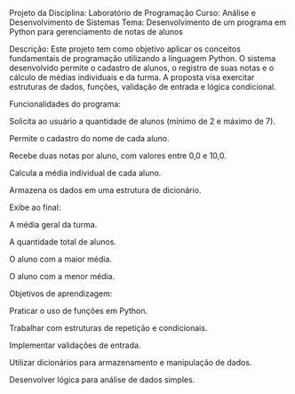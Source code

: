 Projeto da Disciplina: Laboratório de Programação
Curso: Análise e Desenvolvimento de Sistemas Tema: Desenvolvimento de um programa em Python para gerenciamento de notas de alunos

Descrição: Este projeto tem como objetivo aplicar os conceitos fundamentais de programação utilizando a linguagem Python. 
O sistema desenvolvido permite o cadastro de alunos, o registro de suas notas e o cálculo de médias individuais e da turma. 
A proposta visa exercitar estruturas de dados, funções, validação de entrada e lógica condicional.

Funcionalidades do programa:

Solicita ao usuário a quantidade de alunos (mínimo de 2 e máximo de 7).

Permite o cadastro do nome de cada aluno.

Recebe duas notas por aluno, com valores entre 0,0 e 10,0.

Calcula a média individual de cada aluno.

Armazena os dados em uma estrutura de dicionário.

Exibe ao final:

A média geral da turma.

A quantidade total de alunos.

O aluno com a maior média.

O aluno com a menor média.

Objetivos de aprendizagem:

Praticar o uso de funções em Python.

Trabalhar com estruturas de repetição e condicionais.

Implementar validações de entrada.

Utilizar dicionários para armazenamento e manipulação de dados.

Desenvolver lógica para análise de dados simples.
